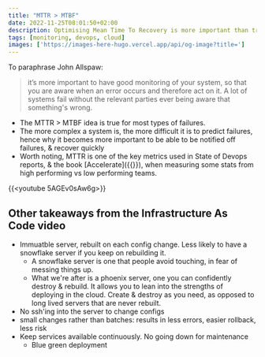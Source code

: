 ```yaml
---
title: "MTTR > MTBF"
date: 2022-11-25T08:01:50+02:00
description: Optimising Mean Time To Recovery is more important than trying to minimise Mean Time Between Failures.
tags: [monitoring, devops, cloud]
images: ['https://images-here-hugo.vercel.app/api/og-image?title=']
---
```


To paraphrase John Allspaw:

> it’s more important to have good monitoring of your system, so that you are aware when an error occurs and therefore act on it. A lot of systems fail without the relevant parties ever being aware that something's wrong.

- The MTTR > MTBF idea is true for most types of failures.
- The more complex a system is, the more difficult it is to predict failures, hence why it becomes more important to be able to be notified off failures, & recover quickly
- Worth noting, MTTR is one of the key metrics used in State of Devops reports, & the book [Accelerate]({{<ref accelerate>}}), when measuring some stats from high performing vs low performing teams.

{{<youtube 5AGEv0sAw6g>}}

## Other takeaways from the Infrastructure As Code video

- Immuatble server, rebuilt on each config change. Less likely to have a snowflake server if you keep on rebuilding it.
  - A snowflake server is one that people avoid touching, in fear of messing things up.
  - What we're after is a phoenix server, one you can confidently destroy & rebuild. It allows you to lean into the strengths of deploying in the cloud. Create & destroy as you need, as opposed to long lived servers that are never rebuilt.
- No ssh'ing into the server to change configs
- small changes rather than batches: results in less errors, easier rollback, less risk
- Keep services available continuously. No going down for maintenance
  - Blue green deployment
